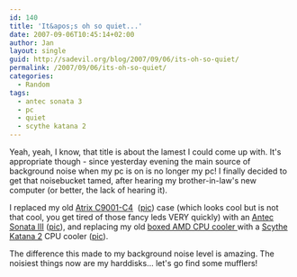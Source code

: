 ```yaml
---
id: 140
title: 'It&apos;s oh so quiet...'
date: 2007-09-06T10:45:14+02:00
author: Jan
layout: single
guid: http://sadevil.org/blog/2007/09/06/its-oh-so-quiet/
permalink: /2007/09/06/its-oh-so-quiet/
categories:
  - Random
tags:
  - antec sonata 3
  - pc
  - quiet
  - scythe katana 2
---
```

Yeah, yeah, I know, that title is about the lamest I could come up with. It's appropriate though - since yesterday evening the main source of background noise when my pc is on is no longer my pc! I finally decided to get that noisebucket tamed, after hearing my brother-in-law's new computer (or better, the lack of hearing it).

I replaced my old <a href="http://www.aone.co.uk/ProdInfo.ASP?ProductID=44" target="_blank">Atrix C9001-C4</a>  (<a href="/assets/images/2007/09/atrix.jpg" target="_blank">pic</a>) case (which looks cool but is not that cool, you get tired of those fancy leds VERY quickly) with an <a href="http://www.antec.com/us/productDetails.php?ProdID=15137" target="_blank">Antec Sonata III</a> (<a href="/assets/images/2007/09/sonataIII.jpg" target="_blank">pic</a>), and replacing my old <a href="/assets/images/2007/09/amd_boxed.jpg" target="_blank">boxed AMD CPU cooler </a> with a <a href="http://www.scythe-usa.com/product/cpu/030/scktn2000_detail.html" target="_blank">Scythe Katana 2</a> CPU cooler (<a href="/assets/images/2007/09/scythe_katana_2.jpg" target="_blank">pic</a>).

The difference this made to my background noise level is amazing. The noisiest things now are my harddisks... let's go find some mufflers!

